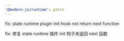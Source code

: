 ```yaml
---
'@modern-js/runtime': patch
---
```


fix: state runtime plugin init hook not return next function

fix: 修复 state runtime 插件 init 钩子未返回 next 函数
